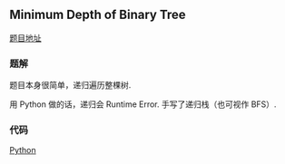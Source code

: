 ## Minimum Depth of Binary Tree

[题目地址](https://oj.leetcode.com/problems/minimum-depth-of-binary-tree/)

### 题解

题目本身很简单，递归遍历整棵树.

用 Python 做的话，递归会 Runtime Error. 手写了递归栈（也可视作 BFS）.

### 代码

[Python](./sol.py)
